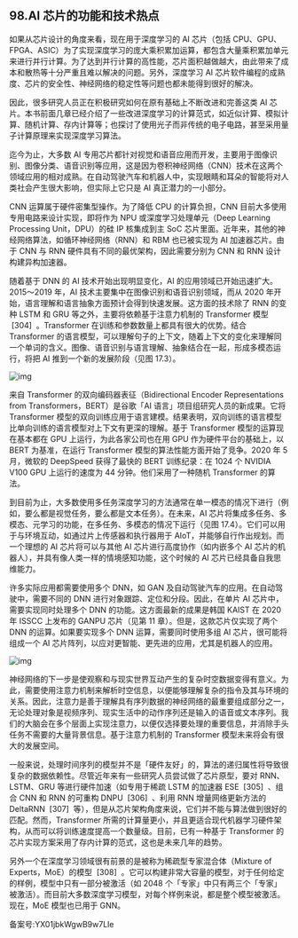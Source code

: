 ## 98.AI 芯片的功能和技术热点
如果从芯片设计的角度来看，现在用于深度学习的 AI 芯片（包括 CPU、GPU、FPGA、ASIC）为了实现深度学习的庞大乘积累加运算，都包含大量乘积累加单元来进行并行计算。为了达到并行计算的高性能，芯片面积越做越大，由此带来了成本和散热等十分严重且难以解决的问题。另外，深度学习 AI 芯片软件编程的成熟度、芯片的安全性、神经网络的稳定性等问题也都未能得到很好的解决。 


因此，很多研究人员正在积极研究如何在原有基础上不断改进和完善这类 AI 芯片。本书前面几章已经介绍了一些改进深度学习的计算范式，如近似计算、模拟计算、随机计算、存内计算等；也探讨了使用光子而非传统的电子电路，甚至采用量子计算原理来实现深度学习算法。 


迄今为止，大多数 AI 专用芯片都针对视觉和语音应用而开发，主要用于图像识别、图像分类、语音识别等应用，这是因为卷积神经网络（CNN）技术在这两个领域应用的相对成熟。在自动驾驶汽车和机器人中，实现眼睛和耳朵的智能将对人类社会产生很大影响，但实际上它只是 AI 真正潜力的一小部分。 


CNN 运算属于硬件密集型操作。为了降低 CPU 的计算负担，CNN 目前大多使用专用电路来设计实现，即将作为 NPU 或深度学习处理单元（Deep Learning Processing Unit，DPU）的硅 IP 核集成到主 SoC 芯片里面。近年来，其他的神经网络算法，如循环神经网络（RNN）和 RBM 也已被实现为 AI 加速器芯片。由于 CNN 与 RNN 硬件具有不同的最优架构，因此需要分别为 CNN 和 RNN 设计构建异构加速器。 


随着基于 DNN 的 AI 技术开始出现明显变化，AI 的应用领域已开始迅速扩大。2015～2019 年，AI 技术主要集中在图像识别和语音识别领域，而从 2020 年开始，语言理解和语言抽象方面预计会得到快速发展。这方面的技术除了 RNN 的变种 LSTM 和 GRU 等之外，主要将依赖基于注意力机制的 Transformer 模型  [304]  。Transformer 在训练和参数数量上都具有很大的优势。结合 Transformer 的语言模型，可以理解句子的上下文，随着上下文的变化来理解同一个单词的含义。图像、语音识别与语言理解、抽象结合在一起，形成多模态运行，将把 AI 推到一个新的发展阶段（见图 17.3）。 


![img](https://pic1.zhimg.com/v2-58c8d3447c395a99ea31ae8b6e8aad2a.webp)

来自 Transformer 的双向编码器表征（Bidirectional Encoder Representations from Transformers，BERT）是谷歌「AI 语言」项目组研究人员的新成果。它将 Transformer 模型的双向训练应用于语言建模。结果表明，双向训练的语言模型比单向训练的语言模型对上下文有更深的理解。基于 Transformer 模型的运算现在基本都在 GPU 上运行，为此各家公司也在用 GPU 作为硬件平台的基础上，以 BERT 为基准，在运行 Transformer 模型的算法性能方面开始了竞争。2020 年 5 月，微软的 DeepSpeed 获得了最快的 BERT 训练纪录：在 1024 个 NVIDIA V100 GPU 上运行的速度为 44 分钟。他们采用了一种随机 Transformer 的算法。 


到目前为止，大多数使用多任务深度学习的方法通常在单一模态的情况下进行（例如，要么都是视觉任务，要么都是文本任务）。在未来，AI 芯片将集成多任务、多模态、元学习的功能，在多任务、多模态的情况下运行（见图 17.4）。它们可以用于与环境互动，如通过片上传感器和执行器用于 AIoT，并能够自行作出规划。而一个理想的 AI 芯片将可以与其他 AI 芯片进行高度协作（如内嵌多个 AI 芯片的机器人），并具有像人类一样的情境感知功能，这个时候的 AI 芯片已经具备自我思维能力。 


许多实际应用都需要使用多个 DNN，如 GAN 及自动驾驶汽车的应用。在自动驾驶中，需要不同的 DNN 进行对象跟踪、定位和分段。因此，在单片 AI 芯片中，需要实现同时处理多个 DNN 的功能。这方面最新的成果是韩国 KAIST 在 2020 年 ISSCC 上发布的 GANPU 芯片（见第 11 章）。但是，这款芯片仅实现了两个 DNN 的运算。如果要实现多个 DNN 运算，需要同时使用多组 AI 芯片，很可能将组成一个 AI 芯片阵列，以应对更智能、更先进的应用，尤其是机器人的应用。 


![img](https://pic2.zhimg.com/v2-457152485b1adabe5b17f4ef86e50183.webp)

神经网络的下一步是使观察和与现实世界互动产生的复杂时空数据变得有意义。为此，需要使用注意力机制来解析时空信息，以便能够理解复杂的指令及其与环境的关系。因此，注意力是善于理解具有序列数据的神经网络的最重要组成部分之一，无论处理对象是视频序列、现实生活中的动作序列还是输入的语音或文本序列。我们的大脑会在多个层面上实现注意力，以便仅选择要处理的重要信息，并消除手头任务不需要的大量背景信息。基于注意力机制的 Transformer 模型未来将会有很大的发展空间。 


一般来说，处理时间序列的模型并不是「硬件友好」的，算法的递归属性将导致很复杂的数据依赖性。尽管近年来有一些研究人员尝试做了芯片原型，要对 RNN、LSTM、GRU 等进行硬件加速（如专用于稀疏 LSTM 的加速器 ESE  [305]  、组合 CNN 和 RNN 的可重构 DNPU  [306]  、利用 RNN 增量网络更新方法的 DeltaRNN  [307]  等），但是从芯片架构角度来说，它们并不能与算法做到很好的匹配。然而，Transformer 所需的计算量更小，并且更适合现代机器学习硬件架构，从而可以将训练速度提高一个数量级。目前，已有一种基于 Transformer 的芯片实现方案采用了存内计算的范式，这也是未来几年的趋势。 


另外一个在深度学习领域很有前景的是被称为稀疏型专家混合体（Mixture of Experts，MoE）的模型  [308]  。它可以构建非常大容量的模型，对于任何给定的样例，模型中只有一部分被激活（如 2048 个「专家」中只有两三个「专家」被激活）。而目前大多数深度学习模型，对每个样例来说，都是整个模型被激活。现在，MoE 模型也已用于 GNN。 


备案号:YX01jbkWgwB9w7Lle

